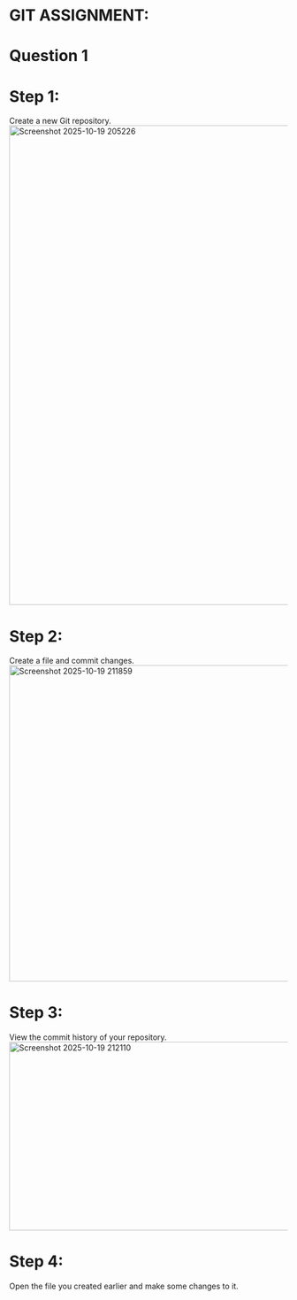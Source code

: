 # GIT ASSIGNMENT:
# Question 1 
# Step 1:
Create a new Git repository.
<img width="1894" height="867" alt="Screenshot 2025-10-19 205226" src="https://github.com/user-attachments/assets/981f124c-fecf-4022-abfb-750f0d43ec7a" />
# Step 2: 
Create a file and commit changes. 
<img width="882" height="572" alt="Screenshot 2025-10-19 211859" src="https://github.com/user-attachments/assets/fe378425-c499-4090-b6f7-3df5ec8b7f6d" />
# Step 3:
View the commit history of your repository. 
<img width="783" height="341" alt="Screenshot 2025-10-19 212110" src="https://github.com/user-attachments/assets/4f70ae82-1628-48d2-aa02-88f629ea2453" />
# Step 4:
Open the file you created earlier and make some changes to it.  
